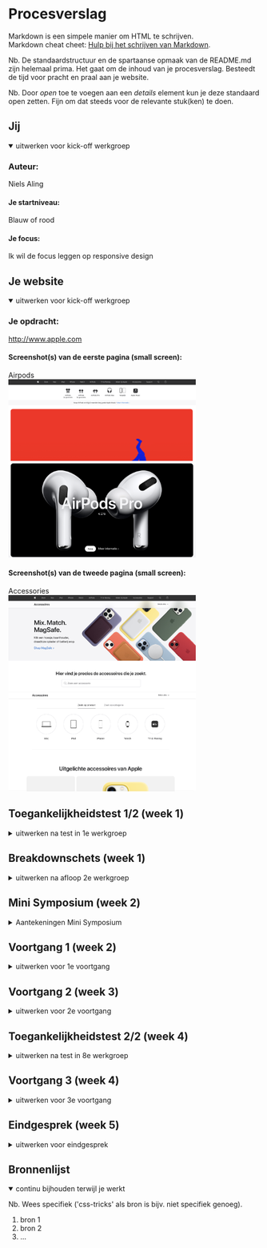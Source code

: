 # Procesverslag
Markdown is een simpele manier om HTML te schrijven.  
Markdown cheat cheet: [Hulp bij het schrijven van Markdown](https://github.com/adam-p/markdown-here/wiki/Markdown-Cheatsheet).

Nb. De standaardstructuur en de spartaanse opmaak van de README.md zijn helemaal prima. Het gaat om de inhoud van je procesverslag. Besteedt de tijd voor pracht en praal aan je website.

Nb. Door *open* toe te voegen aan een *details* element kun je deze standaard open zetten. Fijn om dat steeds voor de relevante stuk(ken) te doen.





## Jij

<details open>
  <summary>uitwerken voor kick-off werkgroep</summary>

  ### Auteur:
  Niels Aling

  #### Je startniveau:
  Blauw of rood 

  #### Je focus:
  Ik wil de focus leggen op responsive design
 
</details>





## Je website

<details open>
  <summary>uitwerken voor kick-off werkgroep</summary>

  ### Je opdracht:
  http://www.apple.com

  #### Screenshot(s) van de eerste pagina (small screen): 
  Airpods  
  <img src="readme-images/airpods.png" width="375px" alt="Apple pagina AirPods">
  <img src="readme-images/airpods2.png" width="375px" alt="Apple pagina AirPods">

  #### Screenshot(s) van de tweede pagina (small screen):
  Accessories  
  <img src="readme-images/accessories.png" width="375px" alt="Apple pagina Accessories">
  <img src="readme-images/accessories2.png" width="375px" alt="Apple pagina Accessories">
 
</details>



## Toegankelijkheidstest 1/2 (week 1)

<details>
  <summary>uitwerken na test in 1e werkgroep</summary>

  ### Bevindingen
  Lijst met je bevindingen die in de test naar voren kwamen:

  #### Screenreader
  <!-- Hier korte omschrijving (met indien nodig afbeeldingen) -->
  Van een screenreader op apple wordt het daadwerkelijk helemaal gek. Het is super onduidelijk wat je moet doen. De muis geeft niet aan waar je op staat en hij leest continu mijn menubalk voor, niet de website.

  <!-- Hier een omschrijving van hoe het opgelost kan worden (met indien nodig afbeeldingen) -->
  Ik weet niet hoe dit werkt, maar dit moet beter gemaakt worden.

  #### Muis en Toetsenbord 
  <!-- Hier korte omschrijving (met indien nodig afbeeldingen) -->
  De website is niet goed "tab-baar". Hij schokt door de website heen en je moet op meerdere knoppen (ctrl, option shift) klikken om iets te kunnen selecteren. 

 <img src="readme-images/zondermuis.png" width="375px" alt="slechte website">


  <!-- Hier een omschrijving van hoe het opgelost kan worden (met indien nodig afbeeldingen) -->


  #### Motoriek (shocks, elastiekjes)
  <!-- Hier korte omschrijving (met indien nodig afbeeldingen) -->
  besturen met shocks is nog redelijk te doen. De knoppen zijn groot genoeg om ze aan te kunnen klikken. Typen daarin tegen is lastiger.
  
  <video controls width="250">
    <source src="readme-images/motoriektest2.mp4"
            type="video/mp4">
</video>

  <!-- Hier een omschrijving van hoe het opgelost kan worden (met indien nodig afbeeldingen) -->


  #### Visueel (brillen, contrast, kleurenblind, dark/light). 
  <!-- Hier korte omschrijving (met indien nodig afbeeldingen) -->
  1.  Met de Blur/Glate bril kun je bijna niks lezen op de website. Je ziet wel wat vlakken en alleen de grote titels met contrast. 

  2. de website heeft geen dark/light mode
  3. kleurenblindheid:
  - Protanopia is goed zichtbaar
  - Deuteranopia is praktisch het zelfde als Protanopia
  - Tritanopia ziet er eigenlijk veel gezelliger uit, contrast is nog steeds duidelijk.
  <img src="readme-images/kleurenblind1.png" width="375px" alt="Forced Colors">

  - Ook met achromatopsia (grijs) is er nog steeds een duidelijk contrast, alleen sommiige foto's en video's zijn iets minder duidelijk zichbaar. 
  <img src="readme-images/grijsbeeld.png" width="375px" alt="Forced Colors">


  <!-- Hier een omschrijving van hoe het opgelost kan worden (met indien nodig afbeeldingen) -->
  1. Wanneer je "forced colors" aan zet zie je wel iets meer, dus het zou opgelost kunnen worden met fellere kleuren, grotere letters en meer contrast.
  <img src="readme-images/forcedcolors.png" width="375px" alt="Forced Colors">

  2. Er kan een dark/light mode gemaakt worden.
  3. De video's en foto's zouden een groter contrast functie of uberhaupt meer contrast moeten krijgen.
  
</details>



## Breakdownschets (week 1)

<details>
  <summary>uitwerken na afloop 2e werkgroep</summary>

  ### de hele pagina: 
  <img src="readme-images/breakdown1.png" width="375px" alt="breakdown van bovenkant pagina">

  <img src="readme-images/breakdown2.png" width="375px" alt="breakdown van midden pagina">

  <img src="readme-images/breakdown3.png" width="375px" alt="breakdown van de footer">

  ### dynamisch deel (bijv menu): 
  <img src="readme-images/breakdown4.png" width="375px" alt="breakdown van menu">

  ### wellicht nog een dynamisch deel (bijv filter): 
  <img src="readme-images/dummy-plaatje.jpg" width="375px" alt="breakdown van nog een dynamisch deel">

</details>


## Mini Symposium (week 2)
<details>
  <summary>Aantekeningen Mini Symposium</summary>
  
  Websites voor accesability check
  - https://webaim.org
  - https://www.htmhell.dev

  ### Testen met "Tab" en "Enter"
  - Kun je overal komen met tab
  - Let op focus styling (kan je zien waar je bent)
  - Kun je snel door content heen "tabben"

  Elementen die kunnen helpen bij Tab/Enter:
  - Gebruik "skip link" tussen content in
  - geef de focus styling een duidelijke kleur

  ### Testen met een screen reader.
  - Is alles wat gezegd wordt logisch 
  - Hebben alle elementen een placeholder 
  - Is alles semantisch correct in de HTML
  - Check links met dubbele namen 
  - De volgorde in de html moet kloppen 

  Elementen die kunnen helpen bij screenreaders:
  - Button role geeft waarde aan een knop 
  - Geef Iframes een title 
  - Span in een link zetten zodat de screen reader dat leest 
  - Zet headings boven plaatjes en pas aan met css.
  - remove bullitpoints waar nodig.


  ###  Samenvatting Manuel:
  Om je website gemakkelijk al veel toegankelijker te maken kun je meteen in de HTML al 
  een aantal aapassingen doen. Let op dat je semantisch correcte HTML schrijft. 
  Test vroeg op tab/enter en met een screenreader. 

  ###  Samenvatting Eric:
  Toegankelijkheid zit hem in de kleinste dingen. Soms heb je niet eens door dat je iets
  ontwerpt dat voor veel mensen niet toegankelijk is. Bijvoorbeeld de collegezaal waar we
  in zaten. Het helpt om goed met mensen met een beperking te praten om te kijken naar de behoeften
  van de persoon in plaats van uitgaan van aannamens en daar je ontwerp op baseren. 
  Onderzoek is key. 



</details>



## Voortgang 1 (week 2)

<details>
  <summary>uitwerken voor 1e voortgang</summary>

  ### Stand van zaken
  hier dit ging goed & dit was lastig (neem ook screenshots op van delen van je website en code)


  ### Agenda voor meeting
  samen met je groepje opstellen

  | student 1      | student 2          | student 3    | student 4        |
  | ---            | ---                | ---          | ---              |
  | dit bespreken  | en dit             | en ik dit    | en dan ik dat    |
  | en dat ook nog | dit als er tijd is | nog een punt | dit wil ik zeker |
  | ...            | ...                | ...          | ...              |


  ### Verslag van meeting
  hier na afloop snel de uitkomsten van de meeting vastleggen

  - punt 1
  - punt 2
  - nog een punt
  - ...

</details>





## Voortgang 2 (week 3)

<details>
  <summary>uitwerken voor 2e voortgang</summary>

  ### Stand van zaken
  hier dit ging goed & dit was lastig (neem ook screenshots op van delen van je website en code)


  ### Agenda voor meeting
  samen met je groepje opstellen

  | student 1      | student 2          | student 3    | student 4        |
  | ---            | ---                | ---          | ---              |
  | dit bespreken  | en dit             | en ik dit    | en dan ik dat    |
  | en dat ook nog | dit als er tijd is | nog een punt | dit wil ik zeker |
  | ...            | ...                | ...          | ...              |


  ### Verslag van meeting
  hier na afloop snel de uitkomsten van de meeting vastleggen

  - punt 1
  - punt 2
  - nog een punt
- ...

</details>





## Toegankelijkheidstest 2/2 (week 4)

<details>
  <summary>uitwerken na test in 8e werkgroep</summary>

  ### Bevindingen
  Lijst met je bevindingen die in de test naar voren kwamen (geef ook aan wat er verbeterd is):

  #### Screenreader
  Hier korte omschrijving (met indien nodig afbeeldingen)

  Hier een omschrijving van hoe het opgelost kan worden (met indien nodig afbeeldingen)


  #### Muis en Toetsenbord 
  Hier korte omschrijving (met indien nodig afbeeldingen)

  Hier een omschrijving van hoe het opgelost kan worden (met indien nodig afbeeldingen)


  #### Motoriek (shocks, elastiekjes)
  Hier korte omschrijving (met indien nodig afbeeldingen)

  Hier een omschrijving van hoe het opgelost kan worden (met indien nodig afbeeldingen)


  #### Visueel (brillen, contrast, kleurenblind, dark/light). 
  Hier korte omschrijving (met indien nodig afbeeldingen)

  Hier een omschrijving van hoe het opgelost kan worden (met indien nodig afbeeldingen)

</details>





## Voortgang 3 (week 4)

<details>
  <summary>uitwerken voor 3e voortgang</summary>

  ### Stand van zaken
  hier dit ging goed & dit was lastig (neem ook screenshots op van delen van je website en code)


  ### Agenda voor meeting
  samen met je groepje opstellen

  | student 1      | student 2          | student 3    | student 4        |
  | ---            | ---                | ---          | ---              |
  | dit bespreken  | en dit             | en ik dit    | en dan ik dat    |
  | en dat ook nog | dit als er tijd is | nog een punt | dit wil ik zeker |
  | ...            | ...                | ...          | ...              |


  ### Verslag van meeting
  hier na afloop snel de uitkomsten van de meeting vastleggen

  - punt 1
  - punt 2
  - nog een punt
  - ...

</details>





## Eindgesprek (week 5)

<details>
  <summary>uitwerken voor eindgesprek</summary>

  ### Je uitkomst - karakteristiek screenshots:
  <img src="readme-images/dummy-plaatje.jpg" width="375px" alt="uitomst opdracht 1">


  ### Dit ging goed/Heb ik geleerd: 
  Korte omschrijving met plaatjes

  <img src="readme-images/dummy-plaatje.jpg" width="375px" alt="top">


  ### Dit was lastig/Is niet gelukt:
  Korte omschrijving met plaatjes

  <img src="readme-images/dummy-plaatje.jpg" width="375px" alt="bummer">
</details>





## Bronnenlijst

<details open>
  <summary>continu bijhouden terwijl je werkt</summary>

  Nb. Wees specifiek ('css-tricks' als bron is bijv. niet specifiek genoeg).

  1. bron 1
  2. bron 2
  3. ...

</details>